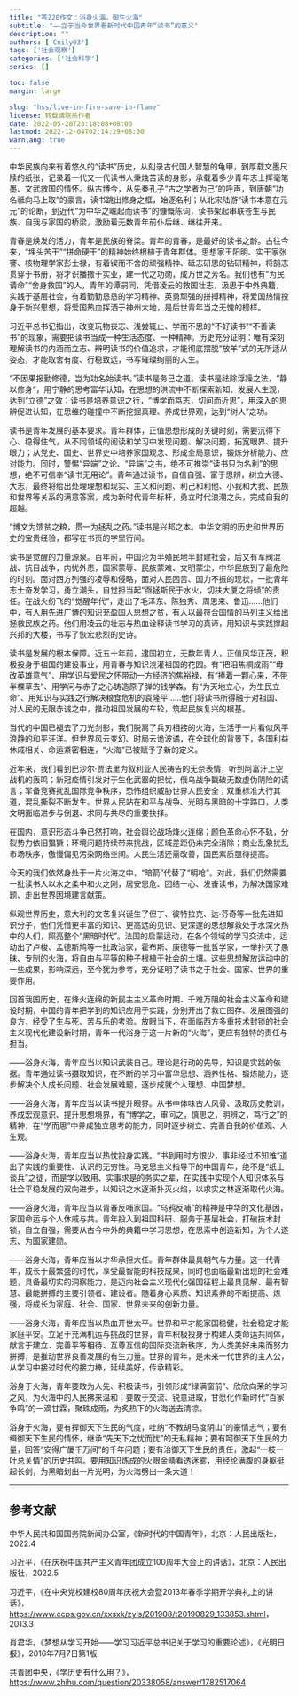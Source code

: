 ```yaml
---
title: "答Z20作文：浴身火海，御生火海"
subtitle: "——立于当今世界看新时代中国青年“读书”的意义"
description: ""
authors: ['Cnily03']
tags: ['社会观察']
categories: ['社会科学']
series: []

toc: false
margin: large

slug: "hss/live-in-fire-save-in-flame"
license: 转载请联系作者
date: 2022-05-28T23:18:08+08:00
lastmod: 2022-12-04T02:14:29+08:00
warnlang: true
---
```


中华民族向来有着悠久的“读书”历史，从刻录古代国人智慧的龟甲，到厚载文墨尺牍的纸张，记录着一代又一代读书人秉烛苦读的身影，承载着多少青年志士挥毫笔墨、文武救国的情怀。纵古博今，从先秦孔子“古之学者为己”的呼声，到唐朝“功名祗向马上取”的豪言，读书跳出修身之框，始逐名利；从北宋陆游“读书本意在元元”的论断，到近代“为中华之崛起而读书”的慷慨陈词，读书架起串联苍生与民族、自我与家国的桥梁，激励着无数青年前仆后继、继往开来。

青春是焕发的活力，青年是民族的脊梁。青年的青春，是最好的读书之龄。古往今来，“埋头苦干”“拼命硬干”的精神始终根植于青年群体。思想家王阳明、实干家张謇、核物理学家彭士禄，有着锲而不舍的顽强精神、砥志研思的钻研精神，将鹄志贯穿于书册，将才识播撒于实业，建一代之功勋，成万世之芳名。我们也有“为民请命”“舍身救国”的人，青年的谭嗣同，凭借凌云的救国壮志，汲思于中外典籍，实践于基层社会，有着勤勤恳恳的学习精神、英勇顽强的拼搏精神，将爱国热情投身于新兴思想，将爱国热血挥洒于神州大地，是后世青年当之无愧的榜样。

习近平总书记指出，改变玩物丧志、浅尝辄止、学而不思的“不好读书”“不善读书”的现象，需要把读书当成一种生活态度、一种精神。历史充分证明：唯有深刻理解读书的内涵而立志、辨明读书的价值追求，才能彻底摆脱“放羊”式的无所适从姿态，才能取舍有度、行稳致远，书写璀璨绚丽的人生。

“不因果报勤修德，岂为功名始读书。”读书是务己之道。读书是祛除浮躁之法，“静以修身”，用宁静的思考富华认知，在思想的洪流中不断探索新知、发展人生观，达到“立德”之效；读书是培养意识之行，“博学而笃志，切问而近思”，用深入的思辨促进认知，在思维的碰撞中不断挖掘真理、养成世界观，达到“树人”之功。

读书是青年发展的基本要求。青年群体，正值思想形成的关键时刻，需要沉得下心、稳得住气，从不同领域的阅读和学习中发现问题、解决问题，拓宽眼界、提升眼力；从党史、国史、世界史中培养家国观念、形成全局意识，锻炼分析能力、应对能力。同时，警惕“异端”之论、“异端”之书，绝不可推崇“读书只为名利”的思想，绝不可信奉“读书无用论”。青年通过读书，自信自强、富于思辨，树立大德、大志，最终将给出处理理想和现实、主义和问题、利己和利他、小我和大我、民族和世界等关系的满意答案，成为新时代青年标杆，勇立时代浪潮之头，完成自我的超越。

“博文为馈贫之粮，贯一为拯乱之药。”读书是兴邦之本。中华文明的历史和世界历史的宝贵经验，都写在书页的字里行间。

读书是觉醒的力量源泉。百年前，中国沦为半殖民地半封建社会，后又有军阀混战、抗日战争，内忧外患，国家蒙辱、民族蒙难、文明蒙尘，中华民族到了最危险的时刻。面对西方列强的凌辱和侵略，面对人民困苦、国力不振的现状，一批青年志士奋发学习，勇立潮头，自觉担当起“亟拯斯民于水火，切扶大厦之将倾”的责任。在战火纷飞的“觉醒年代”，走出了毛泽东、陈独秀、周恩来、鲁迅……他们中，有人用先进广博的知识充盈国人思想之贫，有人以最符合国情的马列主义给出拯救民族之药。他们用凌云的壮志与热血诠释读书学习的真谛，用知识与实践撑起兴邦的大楼，书写了恢宏悲烈的史诗。

读书是发展的根本保障。近五十年前，逮国初立，无数年青人，正值风华正茂，积极投身于祖国的建设事业，用青春与知识浇灌祖国的花园。有“把泪焦桐成雨”“毋改英雄意气”、用学识与爱民之怀带动一方经济的焦裕禄，有“捧着一颗心来，不带半棵草去”、用学问与赤子之心铸造原子弹的钱学森，有“为天地立心，为生民立命”、用知识与实践之行解决粮食危机的袁隆平……他们将读书所得融于对祖国、对人民的无限赤诚之中，推动祖国发展的车轮，筑起民族复兴的根基。

当代的中国已褪去了刀光剑影，我们脱离了兵刃相接的火海，生活于一片看似风平浪静的和平汪洋。但世界风云变幻、时局云诡波谲，在全球化的背景下，各国利益休戚相关、命运紧密相连，“火海”已被赋予了新的定义。

近年来，我们看到巴沙尔·贾法里为叙利亚人民祷告的无奈表情，听到阿富汗上空战机的轰鸣；新冠疫情引发对于生化武器的担忧，俄乌战争戳破无数虚伪阴险的谎言；军备竞赛扰乱国际竞争秩序，恐怖组织威胁世界人民安全；双重标准大行其道，混乱撕裂不断发生。世界人民站在和平与战争、光明与黑暗的十字路口，人类文明面临进步与倒退、求同与共尽的重要抉择。

在国内，意识形态斗争已然打响，社会舆论战场烽火连绵；颜色革命心怀不轨，分裂势力依旧猖獗；环境问题持续带来挑战，区域差距仍未完全消除；商业乱象扰乱市场秩序，傲慢偏见污染网络空间。人民生活还需改善，国民素质亟待提高。

今天的我们依然身处于一片火海之中，“暗箭”代替了“明枪”。对此，我们仍然需要一批读书人以水之柔中和火之刚，居安思危、团结一心、发奋读书，为解决国家难题、走出世界困境建言献策。

纵观世界历史，意大利的文艺复兴诞生了但丁、彼特拉克、达·芬奇等一批先进知识分子，他们凭借更丰富的知识、更高远的见识、更深邃的思想解救处于水深火热中的人们，照亮整个“黑暗时代”。法国的启蒙运动，在各个领域的学习交流中，运动出了卢梭、孟德斯鸠等一批政治家，霍布斯、康德等一批哲学家，一举扑灭了愚昧、专制的火海，将自由与平等的种子根植于社会的土壤。这些思想解放运动中的一些成果，影响深远，至今犹为参考，充分证明了读书之于社会、国家、世界的重要作用。

回首我国历史，在烽火连绵的新民主主义革命时期、千难万阻的社会主义革命和建设时期，中国的青年把学到的知识应用于实践，分别开出了救亡图存、发展图强的良方，经受了生与死、苦与乐的考验。放眼当下，在面临西方多重技术封锁的社会主义现代化建设新时期，青年一代浴身于这一片新的“火海”，更应有独特的责任与担当。

——浴身火海，青年应当以知识武装自己。理论是行动的先导，知识是实践的依据。青年通过读书摄取知识，在不断的学习中富华思想、涵养性格、锻炼能力，逐步解决个人成长问题、社会发展难题，逐步成就个人理想、中国梦想。

——浴身火海，青年应当以读书提升眼界。从书中体味古人风骨、汲取历史教训，养成宏观意识、提升思想境界，有“博学之，审问之，慎思之，明辨之，笃行之”的精神，在“学而思”中养成独立思考的能力，同时逐步树立、完善自我的价值观、人生观。

——浴身火海，青年应当以热忱投身实践。“书到用时方恨少，事非经过不知难”道出了实践的重要性、认识的无穷性。马克思主义指导下的中国青年，绝不是“纸上谈兵”之徒，而是学以致用、实事求是的务实之辈，在实践中实现个人知识体系与社会平稳发展的双向进步，以知识之水逐渐扑灭火焰，以求实之林逐渐取代火海。

——浴身火海，青年应当以青春反哺家国。“乌鸦反哺”的精神是中华的文化基因，家国命运与个人休戚与共。青年投入到祖国科研、服务于基层社会，打破技术封锁，自立自强，需要从古今中外的典籍中学习思想，在思索中创造新知，为个人遂志、为国家建勋。

——浴身火海，青年应当以才华承担大任。青年群体最具朝气与力量。这一代青年，成长于最繁盛的时代，享受最智能的科技成果，同时也面临最新出现的社会难题，具备最切实的洞察能力，是迈向社会主义现代化强国征程上最具见解、最有智慧、最能拼搏的主要引领者、建设者。随着身心素质、知识素养的不断提高、炼强，将成长为家庭、社会、国家、世界未来的创新力量。

——浴身火海，青年应当以热血开世太平。世界和平才能家国稳健，社会稳定才能家庭平安。立足于充满机运与挑战的世界，青年积极投身于构建人类命运共同体，献言于建立、完善平等相待、互尊互信的国际交流新秩序，为人类美好未来而努力拼搏，是推动世界良善发展的有生力量。世界的青年，是未来一代世界的主人公，从学习中接过时代的接力棒，延续美好，传承精彩。

浴身于火海，青年要敢为人先、积极读书，引领形成“绿满窗前”、欣欣向荣的学习之风，为火海中的人民拂来温和；要敢于交流、锐意进取，甘愿化作新时代“百家争鸣”的一滴甘霖，聚珠成雨，为炙热下的火海送去清凉。

浴身于火海，要有捍御天下生民的气度，吐纳“不教胡马度阴山”的豪情志气；要有缉御天下生民的情怀，继承“先天下之忧而忧”的无私精神；要有呵御天下生民的力量，回答“安得广厦千万间”的千年问题；要有治御天下生民的责任，激起“一枝一叶总关情”的历史共鸣。要用知识炼成的火眼金睛看透迷雾，用经纶满腹的身躯挺起长剑，为黑暗划出一片光明，为火海劈出一条大道！

---

## 参考文献

中华人民共和国国务院新闻办公室，《新时代的中国青年》，北京：人民出版社，2022.4

习近平，《在庆祝中国共产主义青年团成立100周年大会上的讲话》，北京：人民出版社，2022.5

习近平，《在中央党校建校80周年庆祝大会暨2013年春季学期开学典礼上的讲话》，<https://www.ccps.gov.cn/xxsxk/zyls/201908/t20190829_133853.shtml>，2013.3

肖君华，《梦想从学习开始——学习习近平总书记关于学习的重要论述》，《光明日报》，2016年7月7日第1版

共青团中央，《学历史有什么用？》，<https://www.zhihu.com/question/20338058/answer/1782517064>
